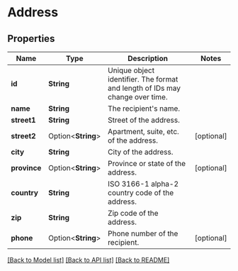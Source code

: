 # Address

## Properties

Name | Type | Description | Notes
------------ | ------------- | ------------- | -------------
**id** | **String** | Unique object identifier. The format and length of IDs may change over time. | 
**name** | **String** | The recipient's name. | 
**street1** | **String** | Street of the address. | 
**street2** | Option<**String**> | Apartment, suite, etc. of the address. | [optional]
**city** | **String** | City of the address. | 
**province** | Option<**String**> | Province or state of the address. | [optional]
**country** | **String** | ISO 3166-1 alpha-2 country code of the address. | 
**zip** | **String** | Zip code of the address. | 
**phone** | Option<**String**> | Phone number of the recipient. | [optional]

[[Back to Model list]](../README.md#documentation-for-models) [[Back to API list]](../README.md#documentation-for-api-endpoints) [[Back to README]](../README.md)


